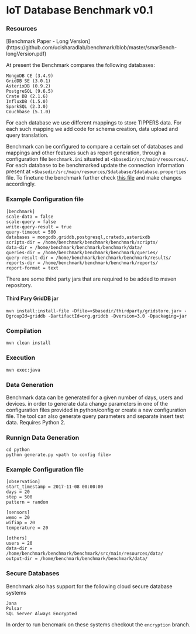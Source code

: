 # IoT Database Benchmark v0.1

<h3> Resources </h3>
[Benchmark Paper - Long Version](https://github.com/ucisharadlab/benchmark/blob/master/smarBench-longVersion.pdf) 

At present the Benchmark compares the following databases:

```
MongoDB CE (3.4.9)
GridDB SE (3.0.1)
AsterixDB (0.9.2)
PostgreSQL (9.6.5)
Crate DB (2.1.6)
InfluxDB (1.5.0)
SparkSQL (2.3.0)
Couchbase (5.1.0)
```

For each database we use different mappings to store TIPPERS data. For each such mapping we add code for schema creation,
data upload and query translation.

Benchmark can be configured to compare a certain set of databases and mappings and other features such as report generation,
through a configuration file `benchmark.ini` situated at `<$basedir/src/main/resources/`. For each database to be benchmarked 
update the connection information present at `<$basedir/src/main/resources/$database/$database.properties` file. To finetune 
the benchmark further check [this file](https://github.com/ucisharadlab/benchmark/blob/master/src/main/java/edu/uci/ics/tippers/execution/Benchmark.java) and make changes accordingly.



<h3>Example Configuration file</h3>

```
[benchmark]
scale-data = false
scale-query = false
write-query-result = true
query-timeout = 500
databases = mongodb,griddb,postgresql,cratedb,asterixdb
scripts-dir = /home/benchmark/benchmark/benchmark/scripts/
data-dir = /home/benchmark/benchmark/benchmark/data/
queries-dir = /home/benchmark/benchmark/benchmark/queries/
query-result-dir = /home/benchmark/benchmark/benchmark/results/
reports-dir = /home/benchmark/benchmark/benchmark/reports/
report-format = text
```

There are some third party jars that are required to be added to maven repository.

<h4>Third Pary GridDB jar</h4>

```
mvn install:install-file -Dfile=<$basedir/thirdparty/gridstore.jar> -DgroupId=griddb -DartifactId=org.griddb -Dversion=3.0 -Dpackaging=jar
```

<h3>Compilation</h3>

```
mvn clean install 
```

<h3>Execution</h3>

```
mvn exec:java 
```

<h3>Data Generation</h3>
Benchmark data can be generated for a given number of days, users and devices.
in order to generate data change parameters in one of the configuration files provided in python/config or create a new configuration file. The tool can also generate query parameters and separate insert test data. 
Requires Python 2.

<h3>Runnign Data Generation</h3>

``` 
cd python
python generate.py <path to config file>
```

<h3>Example Configuration file</h3>

```
[observation]
start_timestamp = 2017-11-08 00:00:00
days = 20
step = 500
pattern = random

[sensors]
wemo = 20
wifiap = 20
temperature = 20

[others]
users = 20
data-dir = /home/benchmark/benchmark/benchmark/src/main/resources/data/
output-dir = /home/benchmark/benchmark/benchmark/data/

```
<h3>Secure Databases</h3>

Benchmark also has support for the following cloud secure database systems

```
Jana
Pulsar
SQL Server Always Encrypted
```

In order to run bencmark on these systems checkout the `encryption` branch.
